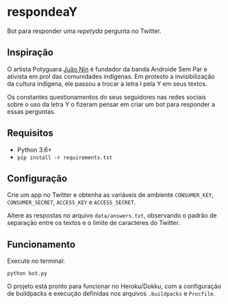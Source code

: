 # respondeaY
Bot para responder uma _repetyda_ pergunta no Twitter.

## Inspiração

O artista Potyguara [Juão Nin](https://twitter.com/juaonin) é fundador da banda Androide Sem Par e ativista em prol das comunidades indígenas. Em protesto a invisibilização da cultura indígena, ele passou a trocar a letra I pela Y em seus textos.
 
Os constantes questionamentos do seus seguidores nas redes sociais sobre o uso da letra Y o fizeram pensar em criar um bot para responder a essas perguntas. 

## Requisitos

- Python 3.6+
- `pip install -r requirements.txt`

## Configuração

Crie um app no Twitter e obtenha as variáveis de ambiente `CONSUMER_KEY`, `CONSUMER_SECRET`, `ACCESS_KEY` e `ACCESS_SECRET`.

Altere as respostas no arquivo `data/answers.txt`, observando o padrão de separação entre os textos e o limite de caracteres do Twitter.

## Funcionamento

Execute no terminal:
```
python bot.py
```

O projeto está pronto para funcionar no Heroku/Dokku, com a configuração de buildpacks e execução definidas nos arquivos `.buildpacks` e `Procfile`.